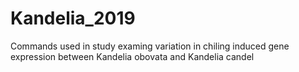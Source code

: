 # Kandelia_2019
Commands used in study examing variation in chiling induced gene expression between Kandelia obovata and Kandelia candel
